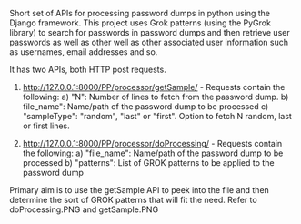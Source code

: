 Short set of APIs for processing password dumps in python using the Django framework. This project uses Grok patterns (using the PyGrok library) to search for passwords in password dumps and then retrieve user passwords as well as other well as other associated user information such as usernames, email addresses and so. 

It has two APIs, both HTTP post requests.
 1) http://127.0.0.1:8000/PP/processor/getSample/ - Requests contain the following:
    a) "N": Number of lines to fetch from the password dump.
    b) file_name": Name/path of the password dump to be processed
    c) "sampleType": "random", "last" or "first". Option to fetch N random, last or first lines.
    
 2) http://127.0.0.1:8000/PP/processor/doProcessing/ - Requests contain the following:
    a) "file_name": Name/path of the password dump to be processed
	  b) "patterns": List of GROK patterns to be applied to the password dump

Primary aim is to use the getSample API to peek into the file and then determine the sort of GROK patterns that will fit the need. Refer to doProcessing.PNG and getSample.PNG
